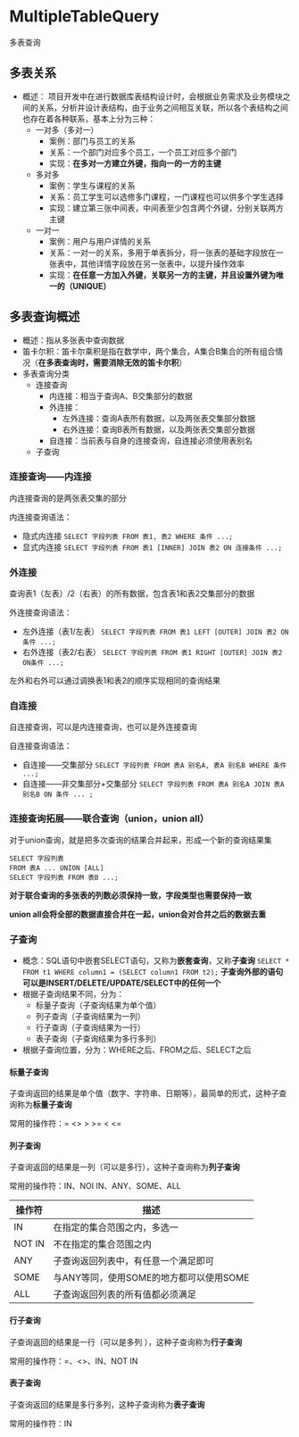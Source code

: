 # MultipleTableQuery

多表查询

## 多表关系

- 概述： 项目开发中在进行数据库表结构设计时，会根据业务需求及业务模块之间的关系，分析并设计表结构，由于业务之间相互关联，所以各个表结构之间也存在着各种联系，基本上分为三种：
    - 一对多（多对一）
        - 案例：部门与员工的关系
        - 关系：一个部门对应多个员工，一个员工对应多个部门
        - 实现：**在多对一方建立外键，指向一的一方的主键**
    - 多对多
        - 案例：学生与课程的关系
        - 关系：员工学生可以选修多门课程，一门课程也可以供多个学生选择
        - 实现：建立第三张中间表，中间表至少包含两个外键，分别关联两方主键
    - 一对一
        - 案例：用户与用户详情的关系
        - 关系：一对一的关系，多用于单表拆分，将一张表的基础字段放在一张表中，其他详情字段放在另一张表中，以提升操作效率
        - 实现：**在任意一方加入外键，关联另一方的主键，并且设置外键为唯一的（UNIQUE）**

## 多表查询概述

- 概述：指从多张表中查询数据
- 笛卡尔积：笛卡尔乘积是指在数学中，两个集合，A集合B集合的所有组合情况（**在多表查询时，需要消除无效的笛卡尔积**）
- 多表查询分类
    - 连接查询
        - 内连接：相当于查询A、B交集部分的数据
        - 外连接：
            - 左外连接：查询A表所有数据，以及两张表交集部分数据
            - 右外连接：查询B表所有数据，以及两张表交集部分数据
        - 自连接：当前表与自身的连接查询，自连接必须使用表别名
    - 子查询

### 连接查询——内连接

内连接查询的是两张表交集的部分

内连接查询语法：

- 隐式内连接
  `SELECT 字段列表 FROM 表1, 表2 WHERE 条件 ...;`
- 显式内连接
  `SELECT 字段列表 FROM 表1 [INNER] JOIN 表2 ON 连接条件 ...;`

### 外连接

查询表1（左表）/2（右表）的所有数据，包含表1和表2交集部分的数据

外连接查询语法：

- 左外连接（表1/左表）
  `SELECT 字段列表 FROM 表1 LEFT [OUTER] JOIN 表2 ON 条件 ...;`
- 右外连接（表2/右表）
  `SELECT 字段列表 FROM 表1 RIGHT [OUTER] JOIN 表2 ON条件 ...;`

左外和右外可以通过调换表1和表2的顺序实现相同的查询结果

### 自连接

自连接查询，可以是内连接查询，也可以是外连接查询

自连接查询语法：

- 自连接——交集部分
  `SELECT 字段列表 FROM 表A 别名A, 表A 别名B WHERE 条件 ...;`
- 自连接——非交集部分+交集部分
  `SELECT 字段列表 FROM 表A 别名A JOIN 表A 别名B ON 条件 ... ;`

### 连接查询拓展——联合查询（union，union all）
对于union查询，就是把多次查询的结果合并起来，形成一个新的查询结果集

```mysql
SELECT 字段列表
FROM 表A ... UNION [ALL] 
SELECT 字段列表 FROM 表B ...;
```
**对于联合查询的多张表的列数必须保持一致，字段类型也需要保持一致**

**union all会将全部的数据直接合并在一起，union会对合并之后的数据去重**
### 子查询
- 概念：SQL语句中嵌套SELECT语句，又称为**嵌套查询**，又称**子查询**
`SELECT * FROM t1 WHERE column1 = (SELECT column1 FROM t2);`
**子查询外部的语句可以是INSERT/DELETE/UPDATE/SELECT中的任何一个**
- 根据子查询结果不同，分为：
  - 标量子查询（子查询结果为单个值）
  - 列子查询（子查询结果为一列）
  - 行子查询（子查询结果为一行）
  - 表子查询（子查询结果为多行多列）
- 根据子查询位置，分为：WHERE之后、FROM之后、SELECT之后
#### 标量子查询
子查询返回的结果是单个值（数字、字符串、日期等），最简单的形式，这种子查询称为**标量子查询**

常用的操作符：= <> > >= < <=
#### 列子查询
子查询返回的结果是一列（可以是多行），这种子查询称为**列子查询**

常用的操作符：IN、NOI IN、ANY、SOME、ALL

| 操作符    | 描述                        |
|--------|---------------------------|
| IN     | 在指定的集合范围之内，多选一            |
| NOT IN | 不在指定的集合范围之内               |
| ANY    | 子查询返回列表中，有任意一个满足即可        |
| SOME   | 与ANY等同，使用SOME的地方都可以使用SOME |
| ALL    | 子查询返回列表的所有值都必须满足          |
#### 行子查询
子查询返回的结果是一行（可以是多列 ），这种子查询称为**行子查询**

常用的操作符：=、<>、IN、NOT IN
#### 表子查询
子查询返回的结果是多行多列，这种子查询称为**表子查询**

常用的操作符：IN

























